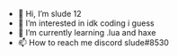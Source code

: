 - 👋 Hi, I’m slude 12
- 👀 I’m interested in idk coding i guess
- 🌱 I’m currently learning .lua and haxe
- 📫 How to reach me discord slude#8530
